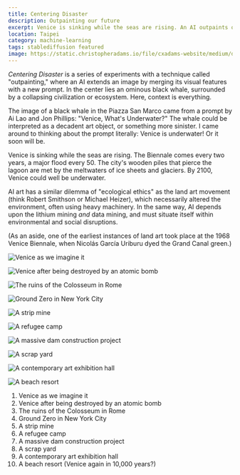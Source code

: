 ```yaml
---
title: Centering Disaster
description: Outpainting our future
excerpt: Venice is sinking while the seas are rising. An AI outpaints our future.
location: Taipei
category: machine-learning
tags: stablediffusion featured
image: https://static.christopheradams.io/file/cxadams-website/medium/drive/AI/StableDiffusion/2022-09/venice_underwater_01/20220915105932_00047_St_Marks_Square_clock_tower_Venice_view_from_above_flooded_disaster_water_from_the_sea.jpg
---
```


*Centering Disaster* is a series of experiments with a technique called
"outpainting," where an AI extends an image by merging its visual features
with a new prompt. In the center lies an ominous black whale, surrounded by a
collapsing civilization or ecosystem. Here, context is everything.

The image of a black whale in the Piazza San Marco came from a prompt by Ai Lao
and Jon Phillips: "Venice, What's Underwater?" The whale could be interpreted as
a decadent art object, or something more sinister. I came around to thinking
about the prompt literally: Venice is underwater! Or it soon will be.

Venice is sinking while the seas are rising. The Biennale comes every two years,
a major flood every 50. The city's wooden piles that pierce the lagoon are met
by the meltwaters of ice sheets and glaciers. By 2100, Venice could well be
underwater.

AI art has a similar dilemma of "ecological ethics" as the land art movement (think Robert Smithson or Michael Heizer), which necessarily altered the environment, often using heavy machinery. In the same way, AI depends upon the lithium mining *and* data mining, and must situate itself within environmental and social disruptions.

(As an aside, one of the earliest instances of land art took place at the 1968 Venice Biennale, when Nicolás García Uriburu dyed the Grand Canal green.)

![Venice as we imagine it](https://static.christopheradams.io/file/cxadams-website/small/drive/AI/StableDiffusion/2022-09/venice_underwater_01/20220915105932_00047_St_Marks_Square_clock_tower_Venice_view_from_above_flooded_disaster_water_from_the_sea.jpg)

![Venice after being destroyed by an atomic bomb](https://static.christopheradams.io/file/cxadams-website/small/drive/AI/StableDiffusion/2022-09/venice_underwater_01/20220915120821_00002_Venice_destroyed_by_a_nuclear_bomb.jpg)

![The ruins of the Colosseum in Rome](https://static.christopheradams.io/file/cxadams-website/medium/drive/AI/StableDiffusion/2022-10/centering_disaster/20221005064139_00001_looking_down_at_the_colosseum_with_gladiators_fighting.jpg)

![Ground Zero in New York City](https://static.christopheradams.io/file/cxadams-website/medium/drive/AI/StableDiffusion/2022-10/centering_disaster/20221005081530_00010_looking_down_at_ground_zero_destruction_world_trade_center_remains_of_south_tower__the_pile_photograph_by_joel_meyerowitz.jpg)

![A strip mine](https://static.christopheradams.io/file/cxadams-website/medium/drive/AI/StableDiffusion/2022-10/centering_disaster/20221005085340_00001_looking_down_at_Surface_mining_including_strip_mining_openpit_mining_landscape.jpg)

![A refugee camp](https://static.christopheradams.io/file/cxadams-website/medium/drive/AI/StableDiffusion/2022-10/centering_disaster/20221005090947_00002_a_refugee_camp_for_Syrian_refugees_aerial_view.jpg)

![A massive dam construction project](https://static.christopheradams.io/file/cxadams-website/medium/drive/AI/StableDiffusion/2022-10/centering_disaster/20221005092640_00001_looking_down_at_the_three_gorges_dam_dry_riverbed.jpg)

![A scrap yard](https://static.christopheradams.io/file/cxadams-website/medium/drive/AI/StableDiffusion/2022-10/centering_disaster/20221005093243_00001_looking_down_on_a_scrap_yard_filled_with_old_cars.jpg)

![A contemporary art exhibition hall](https://static.christopheradams.io/file/cxadams-website/medium/drive/AI/StableDiffusion/2022-09/venice_underwater_01/20220915125115_00019_looking_down_at_the_tate_modern_turbine_hall_filled_with_sand.jpg)

![A beach resort](https://static.christopheradams.io/file/cxadams-website/medium/drive/AI/StableDiffusion/2022-09/venice_underwater_01/20220915123853_00000_museum_exhibition_huge_mural_on_the_wall_beach_scene_aerial_view.jpg)

1. Venice as we imagine it
2. Venice after being destroyed by an atomic bomb
3. The ruins of the Colosseum in Rome
4. Ground Zero in New York City
5. A strip mine
6. A refugee camp
7. A massive dam construction project
8. A scrap yard
9. A contemporary art exhibition hall
10. A beach resort (Venice again in 10,000 years?)
